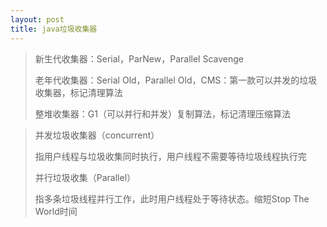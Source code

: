 ```yaml
---
layout: post
title: java垃圾收集器
---
```


> 新生代收集器：Serial，ParNew，Parallel Scavenge
>
> 老年代收集器：Serial Old，Parallel Old，CMS：第一款可以并发的垃圾收集器，标记清理算法
>
> 整堆收集器：G1（可以并行和并发）复制算法，标记清理压缩算法

> 并发垃圾收集器（concurrent）
>
> 指用户线程与垃圾收集同时执行，用户线程不需要等待垃圾线程执行完
>
> 并行垃圾收集（Parallel）
>
> 指多条垃圾线程并行工作，此时用户线程处于等待状态。缩短Stop The World时间